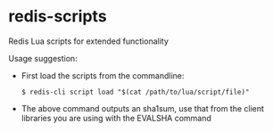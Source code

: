 redis-scripts
=============

Redis Lua scripts for extended functionality

Usage suggestion:
* First load the scripts from the commandline:
  ``` 
  $ redis-cli script load "$(cat /path/to/lua/script/file)"
  ```
* The above command outputs an sha1sum, use that from the client libraries you are using with the EVALSHA command